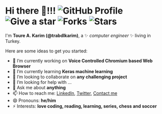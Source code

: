 # Hi there 👋!!! ![GitHub Profile](https://img.shields.io/badge/github-profile-yellowgreen) ![Give a star](https://img.shields.io/badge/give%20a%20star-if%20useful-blueviolet) ![Forks](https://img.shields.io/github/forks/trabdlkarim/trabdlkarim) ![Stars](https://img.shields.io/github/stars/trabdlkarim/trabdlkarim?color=red&style=plastic)


I'm **Toure A. Karim (@trabdlkarim)**, a ✨ *computer engineer* ✨ living in Turkey.

Here are some ideas to get you started:

- 🔭 I’m currently working on **Voice Controlled Chromium based Web Browser**
- 🌱 I’m currently learning **Keras machine learning**
- 👯 I’m looking to collaborate on **any challenging project**
- 🤔 I’m looking for help with ...
- 💬 Ask me about **anything**
- 📫 How to reach me: [LinkedIn](https://www.linkedin.com/in/trabdlkarim/), [Twitter](https://twitter.com/trabdlkarim), [Contact me](mailto:trabdlkarim@gmail.com)
- 😄 Pronouns: **he/him**
- ⚡ Interests: **love coding, reading, learning, series, chess and soccer**


